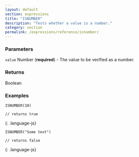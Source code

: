```yaml
---
layout: default
section: expressions
title: "ISNUMBER"
description: "Tests whether a value is a number."
category: section
permalink: /expressions/reference/isnumber/
---
```


### Parameters

`value` Number (__required__) - The value to be verified as a number.

### Returns

Boolean

### Examples

~~~
ISNUMBER(10)

// returns true
~~~
{: .language-js}


~~~
ISNUMBER("Some text")

// returns false
~~~
{: .language-js}
